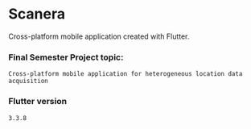 # Scanera

Cross-platform mobile application created with Flutter.

### Final Semester Project topic:
`Cross-platform mobile application for heterogeneous location data acquisition`

### Flutter version
`3.3.8`